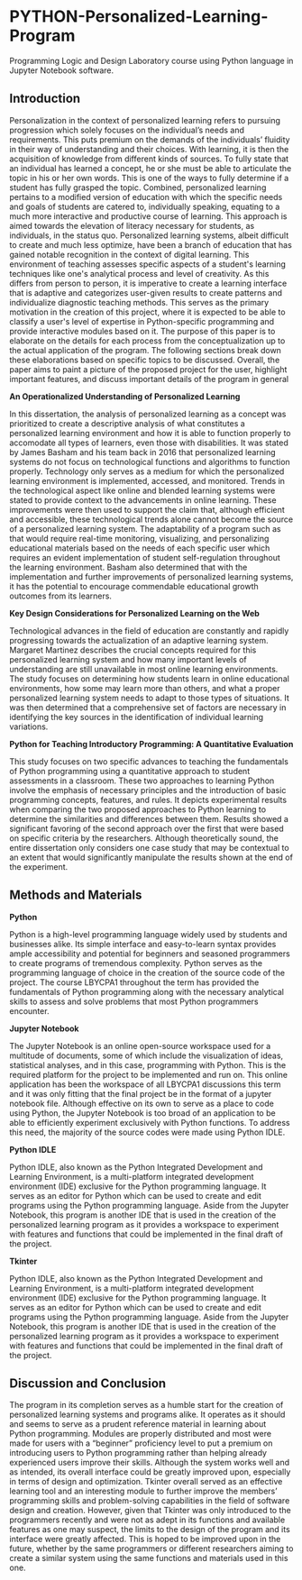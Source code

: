 # PYTHON-Personalized-Learning-Program
Programming Logic and Design Laboratory course using Python language in Jupyter Notebook software.

## Introduction
Personalization in the context of personalized learning refers to pursuing progression which solely focuses on the individual’s needs and requirements. This puts premium on the demands of the individuals’ fluidity in their way of understanding and their choices. With learning, it is then the acquisition of knowledge from different kinds of sources. To fully state that an individual has learned a concept, he or she must be able to articulate the topic in his or her own words. This is one of the ways to fully determine if a student has fully grasped the topic. Combined, personalized learning pertains to a modified version of education with which the specific needs and goals of students are catered to, individually speaking, equating to a much more interactive and productive course of learning. This approach is aimed towards the elevation of literacy necessary for students, as individuals, in the status quo. Personalized learning systems, albeit difficult to create and much less optimize, have been a branch of education that has gained notable recognition in the context of digital learning. This environment of teaching assesses specific aspects of a student's learning techniques like one's analytical process and level of creativity. As this differs from person to person, it is imperative to create a learning interface that is adaptive and categorizes user-given results to create patterns and individualize diagnostic teaching methods. This serves as the primary motivation in the creation of this project, where it is expected to be able to classify a user's level of expertise in Python-specific programming and provide interactive modules based on it. The purpose of this paper is to elaborate on the details for each process from the conceptualization up to the actual application of the program. The following sections break down these elaborations based on specific topics to be discussed. Overall, the paper aims to paint a picture of the proposed project for the user, highlight important features, and discuss important details of the program in general

**An Operationalized Understanding of Personalized Learning**

In this dissertation, the analysis of personalized learning as a concept was prioritized to create a descriptive analysis of what constitutes a personalized learning environment and how it is able to function properly to accomodate all types of learners, even those with disabilities. It was stated by James Basham and his team back in 2016 that personalized learning systems do not focus on technological functions and algorithms to function properly. Technology only serves as a medium for which the personalized learning environment is implemented, accessed, and monitored. Trends in the technological aspect like online and blended learning systems were stated to provide context to the advancements in online learning. These improvements were then used to support the claim that, although efficient and accessible, these technological trends alone cannot become the source of a personalized learning system. The adaptability of a program such as that would require real-time monitoring, visualizing, and personalizing educational materials based on the needs of each specific user which requires an evident implementation of student self-regulation throughout the learning environment. Basham also determined that with the implementation and further improvements of personalized learning systems, it has the potential to encourage commendable educational growth outcomes from its learners.

**Key Design Considerations for Personalized Learning on the Web**

Technological advances in the field of education are constantly and rapidly progressing towards the actualization of an adaptive learning system. Margaret Martinez describes the crucial concepts required for this personalized learning system and how many important levels of understanding are still unavailable in most online learning environments. The study focuses on determining how students learn in online educational environments, how some may learn more than others, and what a proper personalized learning system needs to adapt to those types of situations. It was then determined that a comprehensive set of factors are necessary in identifying the key sources in the identification of individual learning variations.

**Python for Teaching Introductory Programming: A Quantitative Evaluation**

This study focuses on two specific advances to teaching the fundamentals of Python programming using a quantitative approach to student assessments in a classroom. These two approaches to learning Python involve the emphasis of necessary principles and the introduction of basic programming concepts, features, and rules. It depicts experimental results when comparing the two proposed approaches to Python learning to determine the similarities and differences between them. Results showed a significant favoring of the second approach over the first that were based on specific criteria by the researchers. Although theoretically sound, the entire dissertation only considers one case study that may be contextual to an extent that would significantly manipulate the results shown at the end of the experiment.

## Methods and Materials

**Python**

Python is a high-level programming language widely used by students and businesses alike. Its simple interface and easy-to-learn syntax provides ample accessibility and potential for beginners and seasoned programmers to create programs of tremendous complexity. Python serves as the programming language of choice in the creation of the source code of the project. The course LBYCPA1 throughout the term has provided the fundamentals of Python programming along with the necessary analytical skills to assess and solve problems that most Python programmers encounter.

**Jupyter Notebook**

The Jupyter Notebook is an online open-source workspace used for a multitude of documents, some of which include the visualization of ideas, statistical analyses, and in this case, programming with Python. This is the required platform for the project to be implemented and run on. This online application has been the workspace of all LBYCPA1 discussions this term and it was only fitting that the final project be in the format of a jupyter notebook file. Although effective on its own to serve as a place to code using Python, the Jupyter Notebook is too broad of an application to be able to efficiently experiment exclusively with Python functions. To address this need, the majority of the source codes were made using Python IDLE.

**Python IDLE**

Python IDLE, also known as the Python Integrated Development and Learning Environment, is a multi-platform integrated development environment (IDE) exclusive for the Python programming language. It serves as an editor for Python which can be used to create and edit programs using the Python programming language. Aside from the Jupyter Notebook, this program is another IDE that is used in the creation of the personalized learning program as it provides a workspace to experiment with features and functions that could be implemented in the final draft of the project.

**Tkinter**

Python IDLE, also known as the Python Integrated Development and Learning Environment, is a multi-platform integrated development environment (IDE) exclusive for the Python programming language. It serves as an editor for Python which can be used to create and edit programs using the Python programming language. Aside from the Jupyter Notebook, this program is another IDE that is used in the creation of the personalized learning program as it provides a workspace to experiment with features and functions that could be implemented in the final draft of the project.

## Discussion and Conclusion
The program in its completion serves as a humble start for the creation of personalized learning systems and programs alike. It operates as it should and seems to serve as a prudent reference material in learning about Python programming. Modules are properly distributed and most were made for users with a “beginner” proficiency level to put a premium on introducing users to Python programming rather than helping already experienced users improve their skills. Although the system works well and as intended, its overall interface could be greatly improved upon, especially in terms of design and optimization. Tkinter overall served as an effective learning tool and an interesting module to further improve the members’ programming skills and problem-solving capabilities in the field of software design and creation. However, given that Tkinter was only introduced to the programmers recently and were not as adept in its functions and available features as one may suspect, the limits to the design of the program and its interface were greatly affected. This is hoped to be improved upon in the future, whether by the same programmers or different researchers aiming to create a similar system using the same functions and materials used in this one.
